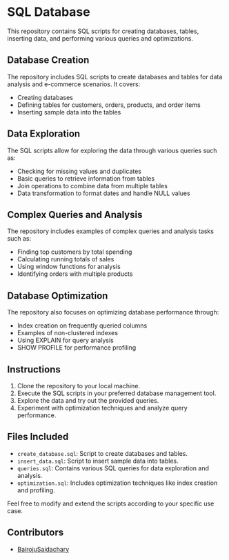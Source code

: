 # SQL Database 
This repository contains SQL scripts for creating databases, tables, inserting data, and performing various queries and optimizations.

## Database Creation

The repository includes SQL scripts to create databases and tables for data analysis and e-commerce scenarios. It covers:

- Creating databases
- Defining tables for customers, orders, products, and order items
- Inserting sample data into the tables

## Data Exploration

The SQL scripts allow for exploring the data through various queries such as:

- Checking for missing values and duplicates
- Basic queries to retrieve information from tables
- Join operations to combine data from multiple tables
- Data transformation to format dates and handle NULL values

## Complex Queries and Analysis

The repository includes examples of complex queries and analysis tasks such as:

- Finding top customers by total spending
- Calculating running totals of sales
- Using window functions for analysis
- Identifying orders with multiple products

## Database Optimization

The repository also focuses on optimizing database performance through:

- Index creation on frequently queried columns
- Examples of non-clustered indexes
- Using EXPLAIN for query analysis
- SHOW PROFILE for performance profiling

## Instructions

1. Clone the repository to your local machine.
2. Execute the SQL scripts in your preferred database management tool.
3. Explore the data and try out the provided queries.
4. Experiment with optimization techniques and analyze query performance.

## Files Included

- `create_database.sql`: Script to create databases and tables.
- `insert_data.sql`: Script to insert sample data into tables.
- `queries.sql`: Contains various SQL queries for data exploration and analysis.
- `optimization.sql`: Includes optimization techniques like index creation and profiling.

Feel free to modify and extend the scripts according to your specific use case.

## Contributors

- [BairojuSaidachary](link_to_your_profile)

